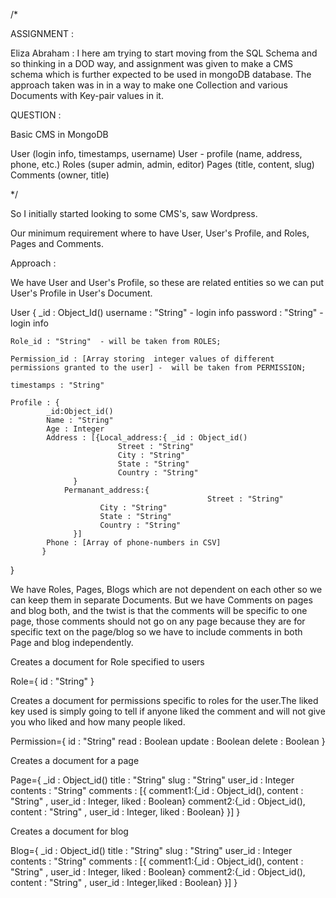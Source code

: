 /*

ASSIGNMENT :

Eliza Abraham : I here am trying to start moving from the SQL Schema and so thinking in a DOD way, and assignment was given to make a CMS schema which is further expected to be used in mongoDB database.
The approach taken was in in a way to make one Collection and various Documents with Key-pair values in it.

QUESTION :

Basic CMS in MongoDB


User (login info, timestamps, username)
User - profile (name, address, phone, etc.)
Roles (super admin, admin, editor)
Pages (title, content, slug)
Comments (owner, title)

*/

So I initially started looking to some CMS's, saw Wordpress.

Our minimum requirement where to have User, User's Profile, and Roles, Pages and Comments.

Approach : 

We have User and User's Profile, so these are related entities so we can put User's Profile in User's Document. 

User
{
	_id : Object_Id()
	username : "String" - login info
	password : "String" - login info

	Role_id : "String"  - will be taken from ROLES;

	Permission_id : [Array storing  integer values of different permissions granted to the user] -  will be taken from PERMISSION;
	
 	timestamps : "String"
	
	Profile : {
		    _id:Object_id()
		    Name : "String"
		    Age : Integer
		    Address : [{Local_address:{ _id : Object_id()
					        Street : "String"
					        City : "String"
					        State : "String"
					        Country : "String"						
			      }
				Permanant_address:{
                                                Street : "String"
						City : "String"
						State : "String"
						Country : "String"
			      }]
		    Phone : [Array of phone-numbers in CSV]
		   }
}


We have Roles, Pages, Blogs which are not dependent on each other so we can keep them in separate Documents. But we have Comments on pages and blog both, and the twist is that the comments will be specific to one page, those comments should not go on any page because they are for specific text on the page/blog so we have to include comments in both Page and blog independently.


Creates a document for Role specified to users 

Role={
	id : "String"
     }

Creates a document for permissions specific to roles for the user.The liked key used is simply going to tell if anyone liked the comment and will not give you who liked and how many people liked.

Permission={
	id : "String"
        read : Boolean
        update : Boolean 
        delete : Boolean
     }



Creates a document for a page 

Page={
	_id : Object_id()
	title : "String"
	slug : "String"
	user_id : Integer
	contents : "String"
	comments : [{ comment1:{_id : Object_id(), content : "String" , user_id : Integer, liked : Boolean} 
		      comment2:{_id : Object_id(), content : "String" , user_id : Integer, liked : Boolean}
		   }]
     }

Creates a document for blog

Blog={
	_id : Object_id()
	title : "String"
	slug : "String"
	user_id : Integer
	contents : "String"
	comments : [{ comment1:{_id : Object_id(), content : "String" , user_id : Integer, liked : Boolean}
		      comment2:{_id : Object_id(), content : "String" , user_id : Integer,liked : Boolean}
		   }]
     }





